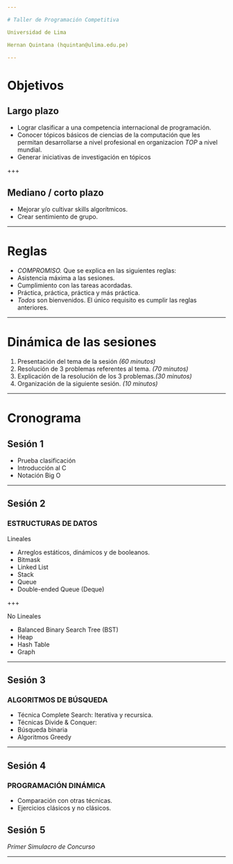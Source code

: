 ```yaml
---

# Taller de Programación Competitiva

Universidad de Lima

Hernan Quintana (hquintan@ulima.edu.pe)

---
```


# Objetivos

## Largo plazo

- Lograr clasificar a una competencia internacional de programación.
- Conocer tópicos básicos de ciencias de la computación que les
  permitan desarrollarse a nivel profesional en organizacion *TOP* a nivel
mundial.
- Generar iniciativas de investigación en tópicos 

+++

## Mediano / corto plazo

- Mejorar y/o cultivar skills algorítmicos.
- Crear sentimiento de grupo.

---

# Reglas

- *COMPROMISO.* Que se explica en las siguientes reglas:
 - Asistencia máxima a las sesiones.
 - Cumplimiento con las tareas acordadas.
 - Práctica, práctica, práctica y más práctica.
- *Todos* son bienvenidos. El único requisito es cumplir las reglas
  anteriores.

---

# Dinámica de las sesiones

1. Presentación del tema de la sesión *(60 minutos)*
2. Resolución de 3 problemas referentes al tema. *(70 minutos)*
3. Explicación de la resolución de los 3 problemas.*(30 minutos)*
4. Organización de la siguiente sesión. *(10 minutos)*

---

# Cronograma

## Sesión 1

* Prueba clasificación
* Introducción al C
* Notación Big O

---

## Sesión 2

### ESTRUCTURAS DE DATOS

Lineales

* Arreglos estáticos,  dinámicos y de booleanos.
* Bitmask
* Linked List
* Stack
* Queue
* Double-ended Queue (Deque)

+++

No Lineales

* Balanced Binary Search Tree (BST)
* Heap
* Hash Table
* Graph

---

## Sesión 3

### ALGORITMOS DE BÚSQUEDA

* Técnica Complete Search: Iterativa y recursica.
* Técnicas Divide & Conquer:
* Búsqueda binaria
* Algoritmos Greedy

---

## Sesión 4

### PROGRAMACIÓN DINÁMICA

* Comparación con otras técnicas.
* Ejercicios clásicos y no clásicos.

## Sesión 5

*Primer Simulacro de Concurso*

---
